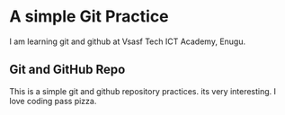 # A simple Git Practice
I am learning git and github at Vsasf Tech ICT Academy, Enugu.
## Git and GitHub Repo
This is a simple git and github repository practices. its
very interesting. I love coding pass pizza.